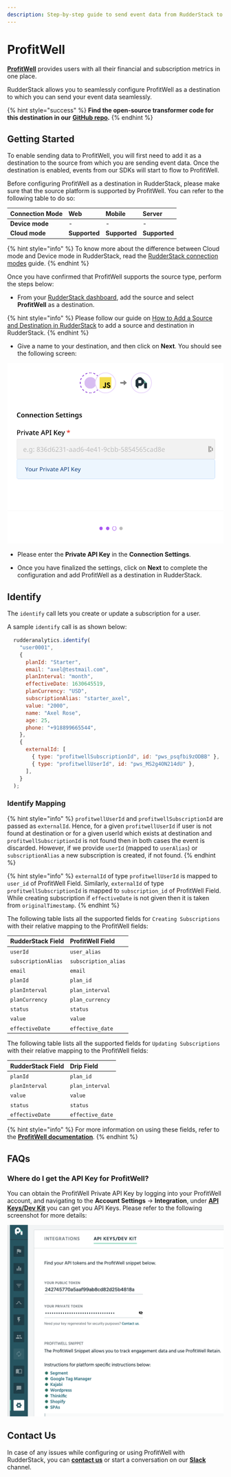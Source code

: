 ```yaml
---
description: Step-by-step guide to send event data from RudderStack to ProfitWell
---
```


# ProfitWell

[**ProfitWell**](https://www.profitwell.com/) provides users with all their financial and subscription metrics in one place.

RudderStack allows you to seamlessly configure ProfitWell as a destination to which you can send your event data seamlessly.

{% hint style="success" %}
**Find the open-source transformer code for this destination in our** [**GitHub repo**](https://github.com/rudderlabs/rudder-transformer/tree/master/v0/destinations/profitwell)**.**
{% endhint %}

## Getting Started

To enable sending data to ProfitWell, you will first need to add it as a destination to the source from which you are sending event data. Once the destination is enabled, events from our SDKs will start to flow to ProfitWell.

Before configuring ProfitWell as a destination in RudderStack, please make sure that the source platform is supported by ProfitWell. You can refer to the following table to do so:

| **Connection Mode** | **Web**       | **Mobile**    | **Server**    |
| :------------------ | :------------ | :------------ | :------------ |
| **Device mode**     | -             | -             | -             |
| **Cloud mode**      | **Supported** | **Supported** | **Supported** |

{% hint style="info" %}
To know more about the difference between Cloud mode and Device mode in RudderStack, read the [RudderStack connection modes](https://docs.rudderstack.com/get-started/rudderstack-connection-modes) guide.
{% endhint %}

Once you have confirmed that ProfitWell supports the source type, perform the steps below:

* From your [RudderStack dashboard](https://app.rudderstack.com/), add the source and select **ProfitWell** as a destination.

{% hint style="info" %}
Please follow our guide on [How to Add a Source and Destination in RudderStack](https://docs.rudderstack.com/how-to-guides/adding-source-and-destination-rudderstack) to add a source and destination in RudderStack.
{% endhint %}

* Give a name to your destination, and then click on **Next**. You should see the following screen:

![Connection Settings for ProfitWell in RudderStack](../../.gitbook/assets/Profitwell-1.png)

* Please enter the **Private API Key** in the **Connection Settings**.

* Once you have finalized the settings, click on **Next** to complete the configuration and add ProfitWell as a destination in RudderStack.

## Identify

The `identify` call lets you create or update a subscription for a user.

A sample `identify` call is as shown below:

```javascript
  rudderanalytics.identify(
    "user0001",
    {
      planId: "Starter",
      email: "axel@testmail.com",
      planInterval: "month",
      effectiveDate: 1630645519,
      planCurrency: "USD",
      subscriptionAlias: "starter_axel",
      value: "2000",
      name: "Axel Rose",
      age: 25,
      phone: "+918899665544",
    },
    {
      externalId: [
        { type: "profitwellSubscriptionId", id: "pws_psqfbi9zODBB" },
        { type: "profitwellUserId", id: "pws_MS2g4ON214dU" },
      ],
    }
  );
```

### Identify Mapping

{% hint style="info" %}
`profitwellUserId` and `profitwellSubscriptionId` are passed as `externalId`. Hence, for a given `profitwellUserId` if user is not found at destination or for a given userId which exists at destination and `profitwellSubscriptionId` is not found then in both cases the event is discarded. However, if we provide `userId` (mapped to `userAlias`) or `subscriptionAlias` a new subscription is created, if not found.
{% endhint %}

{% hint style="info" %}
`externalId` of type `profitwellUserId` is mapped to `user_id` of ProfitWell Field. Similarly, `externalId` of type `profitwellSubscriptionId` is mapped to `subscription_id` of ProfitWell Field. While creating subscription if `effectiveDate` is not given then it is taken from `originalTimestamp`.
{% endhint %}

The following table lists all the supported fields for `Creating Subscriptions` with their relative mapping to the ProfitWell fields:

| **RudderStack Field** | **ProfitWell Field** |
| :-------------------- | :------------------- |
| `userId`              | `user_alias`         |
| `subscriptionAlias`   | `subscription_alias` |
| `email`               | `email`              |
| `planId`              | `plan_id`            |
| `planInterval`        | `plan_interval`      |
| `planCurrency`        | `plan_currency`      |
| `status`              | `status`             |
| `value`               | `value`              |
| `effectiveDate`       | `effective_date`     |

The following table lists all the supported fields for `Updating Subscriptions` with their relative mapping to the ProfitWell fields:

| **RudderStack Field** | **Drip Field**   |
| :-------------------- | :--------------- |
| `planId`              | `plan_id`        |
| `planInterval`        | `plan_interval`  |
| `value`               | `value`          |
| `status`              | `status`         |
| `effectiveDate`       | `effective_date` |

{% hint style="info" %}
For more information on using these fields, refer to the [**ProfitWell documentation**](https://profitwellapiv2.docs.apiary.io/#).
{% endhint %}

## FAQs

### Where do I get the API Key for ProfitWell?

You can obtain the ProfitWell Private API Key by logging into your ProfitWell account, and navigating to the **Account Settings** -> **Integration**, under [**API Keys/Dev Kit**](https://www2.profitwell.com/app/account/integrations) you can get you API Keys. Please refer to the following screenshot for more details:

![ProfitWell API Key](../../.gitbook/assets/profitwell-2.png)

## Contact Us

In case of any issues while configuring or using ProfitWell with RudderStack, you can [**contact us**](mailto:%20docs@rudderstack.com) or start a conversation on our [**Slack**](https://resources.rudderstack.com/join-rudderstack-slack) channel.
